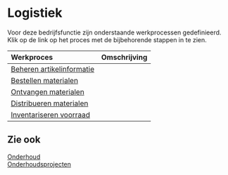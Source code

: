 # Logistiek

Voor deze bedrijfsfunctie zijn onderstaande werkprocessen gedefinieerd. Klik op de link op het proces met de bijbehorende stappen in te zien.

Werkproces | Omschrijving
:--- | :---
[Beheren artikelinformatie](beheren-artikelinformatie/) | 
[Bestellen materialen](bestellen-materialen/) | 
[Ontvangen materialen](ontvangen-materialen/) | 
[Distribueren materialen](distribueren-materialen/) | 
[Inventariseren voorraad](inventariseren-voorraad/) | 

## Zie ook

[Onderhoud](../onderhoud/)  
[Onderhoudsprojecten](../onderhoudsprojecten/)  
